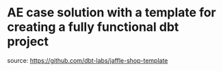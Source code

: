 # AE case solution with a template for creating a fully functional dbt project 
source: https://github.com/dbt-labs/jaffle-shop-template
